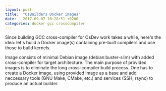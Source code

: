 ```yaml
---
layout: post
title:  "OsBuilders Docker images"
date:   2017-09-07 10:28:51 +0200
categories: docker gcc crosscompiler
---
```


Since building GCC cross-compiler for OsDev work takes a while, here's the idea: let's build a Docker image(s) containing pre-built
compilers and use those to build kernels.

Image consists of minimal Debian image (debian:buster-slim) with added cross-compiler for target architecture. The main purpose of
provided images is to eliminate the long cross-compiler build process. One has to create a Docker image, using provided image as a
base and add neccessary tools (GNU Make, CMake, etc.) and services (SSH, rsync) to produce an actual builder.
